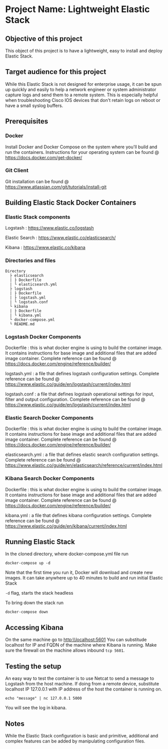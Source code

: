 # Project Name: Lightweight Elastic Stack

## Objective of this project

This object of this project is to have a lightweight, easy to install and deploy Elastic Stack.

## Target audience for this project

While this Elastic Stack is not designed for enterprise usage, it can be spun up quickly and easily to help a network engineer or system administrator capture logs and send them to a remote system. This is especially helpful when troubleshooting Cisco IOS devices that don't retain logs on reboot or have a small syslog buffers.

## Prerequisites

### Docker
Install Docker and Docker Compose on the system where you'll build and run the containers. Instructions for your operating system can be found @ <https://docs.docker.com/get-docker/>

### Git Client
Git installation can be found @ <https://www.atlassian.com/git/tutorials/install-git>


## Building Elastic Stack Docker Containers

### Elastic Stack components
Logstash 
:  <https://www.elastic.co/logstash>

Elastic Search 
:  <https://www.elastic.co/elasticsearch/>

Kibana 
:  <https://www.elastic.co/kibana>

### Directories and files
```
Directory
  ├ elasticsearch
  | ├ Dockerfile
  | └ elasticsearch.yml
  ├ logstash
  | ├ Dockerfile
  | ├ logstash.yml
  | └ logstash.conf
  └ kibana
  | ├ Dockerfile
  | └ kibana.yml
  └ docker-compose.yml
  └ README.md
```
### Logstash Docker Components
Dockerfile 
:  this is what docker engine is using to build the container image. It contains instructions for base image and additional files that are added image container. Complete reference can be found @ <https://docs.docker.com/engine/reference/builder/>

logstash.yml
:  a file that defines logstash configuration settings. Complete reference can be found @ <https://www.elastic.co/guide/en/logstash/current/index.html>

logstash.conf
:  a file that defines logstash operational settings for input, filter and output configuration. Complete reference can be found @ <https://www.elastic.co/guide/en/logstash/current/index.html>

### Elastic Search Docker Components
Dockerfile 
:  this is what docker engine is using to build the container image. It contains instructions for base image and additional files that are added image container. Complete reference can be found @ <https://docs.docker.com/engine/reference/builder/>

elasticsearch.yml
:  a file that defines elastic search configuration settings. Complete reference can be found @ <https://www.elastic.co/guide/en/elasticsearch/reference/current/index.html>


### Kibana Search Docker Components
Dockerfile 
:  this is what docker engine is using to build the container image. It contains instructions for base image and additional files that are added image container. Complete reference can be found @ <https://docs.docker.com/engine/reference/builder/>

kibana.yml
:  a file that defines kibana configuration settings. Complete reference can be found @ <https://www.elastic.co/guide/en/kibana/current/index.html>


## Running Elastic Stack



In the cloned directory, where docker-compose.yml file run

```
docker-compose up -d
```
Note that the first time you run it, Docker will download and create new images. It can take anywhere up to 40 minutes to build and run initial Elastic Stack

```-d``` flag, starts the stack headless

To bring down the stack run
```
docker-compose down
```

## Accessing Kibana
On the same machine go to <http:\\localhost:5601>
You can substitude localhost for IP and FQDN of the machine where Kibana is running. Make sure the firewall on the machine allows inbound ```tcp 5601```.


## Testing the setup
An easy way to test the container is to use Netcat to send a message to Logstash from the host machine. If doing from a remote device, substitute localhost IP 127.0.0.1 with IP address of the host the container is running on.
```
echo "message" | nc 127.0.0.1 5000
```

You will see the log in kibana.

## Notes
While the Elastic Stack configuration is basic and primitive, additional and complex features can be added by manipulating configuration files.
